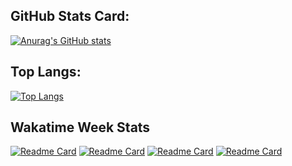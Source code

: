 ## GitHub Stats Card: ##
[![Anurag's GitHub stats](https://github-readme-stats.vercel.app/api?username=krovorgen&show_icons=true&count_private=true&theme=tokyonight)](https://github.com/Fuza322/github-readme-stats)

## Top Langs: ##
[![Top Langs](https://github-readme-stats.vercel.app/api/top-langs/?username=krovorgen&layout=compact&theme=tokyonight)](https://github.com/Fuza322/github-readme-stats)

## Wakatime Week Stats ##

[comment]: <> ([![willianrod's wakatime stats]&#40;https://github-readme-stats.vercel.app/api/wakatime?username=krovorgen&layout=compact&#41;]&#40;https://github.com/anuraghazra/github-readme-stats&#41;)

[![Readme Card](https://github-readme-stats.vercel.app/api/pin/?username=krovorgen&repo=SocialNetwork-React)](https://github.com/anuraghazra/github-readme-stats)
[![Readme Card](https://github-readme-stats.vercel.app/api/pin/?username=krovorgen&repo=TodoList-React)](https://github.com/anuraghazra/github-readme-stats)
[![Readme Card](https://github-readme-stats.vercel.app/api/pin/?username=krovorgen&repo=react-kabzda)](https://github.com/anuraghazra/github-readme-stats)
[![Readme Card](https://github-readme-stats.vercel.app/api/pin/?username=krovorgen&repo=ts-training)](https://github.com/anuraghazra/github-readme-stats)